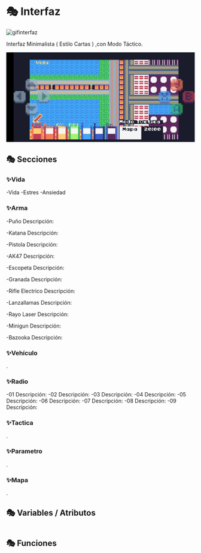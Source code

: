 # 🎭 Interfaz

![gifinterfaz](./Imagenes/interfaz.gif)

Interfaz Minimalista ( Estilo Cartas ) ,con Modo Táctico.

![interfaz](./Imagenes/Interfaz(ModoTactica).jpg)

## 🎭 Secciones

### ✨️Vida

-Vida
-Estres
-Ansiedad

### ✨️Arma

-Puño
Descripción: 

-Katana
Descripción: 

-Pistola
Descripción: 

-AK47
Descripción: 

-Escopeta
Descripción: 

-Granada
Descripción: 

-Rifle Electrico
Descripción: 

-Lanzallamas
Descripción: 

-Rayo Laser
Descripción: 

-Minigun
Descripción: 

-Bazooka
Descripción: 

### ✨️Vehículo

.

### ✨️Radio

-01
Descripción: 
-02
Descripción: 
-03
Descripción: 
-04
Descripción: 
-05
Descripción: 
-06
Descripción: 
-07
Descripción: 
-08
Descripción: 
-09
Descripción: 

### ✨️Tactica

.

### ✨️Parametro

.

### ✨️Mapa

.

## 🎭 Variables / Atributos

```

```


## 🎭 Funciones

